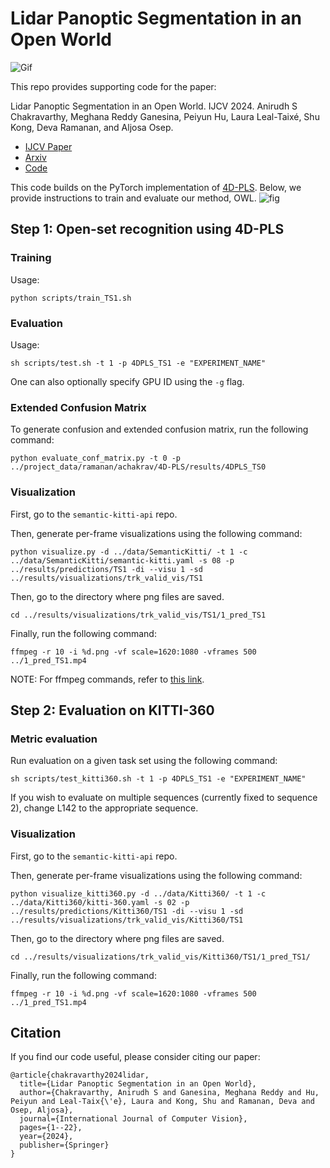 # Lidar Panoptic Segmentation in an Open World

![Gif](https://github.com/user-attachments/assets/2c3c2ab0-9bf1-4802-9e38-9bfe9c02c83a)

This repo provides supporting code for the paper: 

Lidar Panoptic Segmentation in an Open World. IJCV 2024. Anirudh S Chakravarthy, Meghana Reddy Ganesina, Peiyun Hu, Laura Leal-Taixé, Shu Kong, Deva Ramanan, and Aljosa Osep.

* [IJCV Paper](https://link.springer.com/article/10.1007/s11263-024-02166-9)
* [Arxiv](https://arxiv.org/pdf/2409.14273)
* [Code](https://github.com/g-meghana-reddy/open-world-panoptic-segmentation)


This code builds on the PyTorch implementation of [4D-PLS]([url](https://github.com/MehmetAygun/4D-PLS)). Below, we provide instructions to train and evaluate our method, OWL.
![fig](https://github.com/user-attachments/assets/03319205-b9b0-4f4c-86cf-3a00cb5ae211)


## Step 1: Open-set recognition using 4D-PLS

### Training
Usage:
```
python scripts/train_TS1.sh
```

### Evaluation
Usage:
```
sh scripts/test.sh -t 1 -p 4DPLS_TS1 -e "EXPERIMENT_NAME"
```
One can also optionally specify GPU ID using the `-g` flag.

### Extended Confusion Matrix
To generate confusion and extended confusion matrix, run the following command:
```
python evaluate_conf_matrix.py -t 0 -p ../project_data/ramanan/achakrav/4D-PLS/results/4DPLS_TS0
```

### Visualization

First, go to the `semantic-kitti-api` repo.

Then, generate per-frame visualizations using the following command:
```
python visualize.py -d ../data/SemanticKitti/ -t 1 -c ../data/SemanticKitti/semantic-kitti.yaml -s 08 -p ../results/predictions/TS1 -di --visu 1 -sd ../results/visualizations/trk_valid_vis/TS1
```

Then, go to the directory where png files are saved.
```
cd ../results/visualizations/trk_valid_vis/TS1/1_pred_TS1
```

Finally, run the following command:
```
ffmpeg -r 10 -i %d.png -vf scale=1620:1080 -vframes 500 ../1_pred_TS1.mp4
```

NOTE: For ffmpeg commands, refer to [this link](https://hamelot.io/visualization/using-ffmpeg-to-convert-a-set-of-images-into-a-video/).

## Step 2: Evaluation on KITTI-360

### Metric evaluation
Run evaluation on a given task set using the following command:
```
sh scripts/test_kitti360.sh -t 1 -p 4DPLS_TS1 -e "EXPERIMENT_NAME"
```

If you wish to evaluate on multiple sequences (currently fixed to sequence 2), change L142 to the appropriate sequence.

### Visualization
First, go to the `semantic-kitti-api` repo.

Then, generate per-frame visualizations using the following command:
```
python visualize_kitti360.py -d ../data/Kitti360/ -t 1 -c ../data/Kitti360/kitti-360.yaml -s 02 -p ../results/predictions/Kitti360/TS1 -di --visu 1 -sd ../results/visualizations/trk_valid_vis/Kitti360/TS1
```

Then, go to the directory where png files are saved.
```
cd ../results/visualizations/trk_valid_vis/Kitti360/TS1/1_pred_TS1/
```

Finally, run the following command:
```
ffmpeg -r 10 -i %d.png -vf scale=1620:1080 -vframes 500 ../1_pred_TS1.mp4
```


## Citation 

If you find our code useful, please consider citing our paper:

```
@article{chakravarthy2024lidar,
  title={Lidar Panoptic Segmentation in an Open World},
  author={Chakravarthy, Anirudh S and Ganesina, Meghana Reddy and Hu, Peiyun and Leal-Taix{\'e}, Laura and Kong, Shu and Ramanan, Deva and Osep, Aljosa},
  journal={International Journal of Computer Vision},
  pages={1--22},
  year={2024},
  publisher={Springer}
}
```
